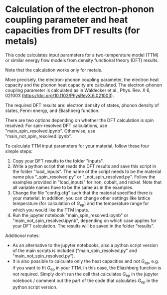 # Calculation of the electron-phonon coupling parameter and heat capacities from DFT results (for metals)

This code calculates input parameters for a two-temperature model (TTM) or similar energy flow models from density functional theory (DFT) results.

Note that the calculation works only for metals. 

More precisely, the electron-phonon coupling parameter, the electron heat capacity and the phonon heat capacity are calculated. 
The electron-phonon coupling parameter is calculated as in Waldecker et al., Phys. Rev. X 6, 021003 (https://doi.org/10.1103/PhysRevX.6.021003).

The required DFT results are: electron density of states, phonon density of states, Fermi energy, and Eliashberg function. 

There are two options depending on whether the DFT calculation is spin resolved: For spin-resolved DFT calculations, use "main_spin_resolved.ipynb". Otherwise, use "main_not_spin_resolved.ipynb".


To calculate TTM input parameters for your material, follow these four simple steps:

1) Copy your DFT results to the folder "inputs".
2) Write a python script that reads the DFT results and save this script in the folder "load_inputs". The name of the script needs to be the material name plus "_spin_resolved.py" or "_not_spin_resolved.py". Follow the examples provided in "load_inputs" for iron, cobalt, and nickel. Note that all variable names have to be the same as in the examples.
3) Change the file "config.cfg" such that the material specified there is your material. In addition, you can change other settings like lattice temperature (for calculation of $G_\mathrm{ep}$) and the temperature range for which you would like the TTM inputs. 
4) Run the jupyter notebook "main_spin_resolved.ipynb" or "main_not_spin_resolved.ipynb", depending on which case applies for your DFT calculation. The results will be saved in the folder "results".


Additional notes:

- As an alternative to the jupyter notebooks, also a python script version of the main scripts is included ("main_spin_resolved.py" and "main_not_spin_resolved.py"). 
- It is also possible to calculate only the heat capacities and not $G_\mathrm{ep}$, e.g. if you want to fit $G_\mathrm{ep}$ in your TTM. In this case, the Eliashberg function is not required. Simply don't run the cell that calculates $G_\mathrm{ep}$ in the jupyter notebook  / comment out the part of the code that calculates $G_\mathrm{ep}$ in the python script version. 
